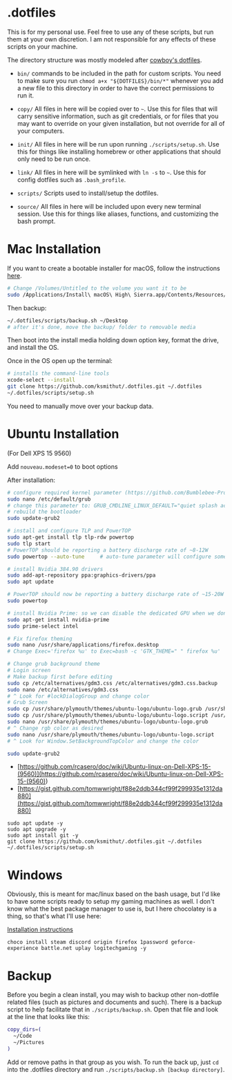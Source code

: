 # .dotfiles

This is for my personal use. Feel free to use any of these scripts, but run them
at your own discretion. I am not responsible for any effects of these scripts
on your machine.

The directory structure was mostly modeled after [cowboy's dotfiles][cowboy].

* `bin/` commands to be included in the path for custom scripts. You need to
  make sure you run `chmod a+x "${DOTFILES}/bin/*"` whenever you add a new file
  to this directory in order to have the correct permissions to run it.

* `copy/` All files in here will be copied over to `~`. Use this for files that
  will carry sensitive information, such as git credentials, or for files that
  you may want to override on your given installation, but not override for all
  of your computers.

* `init/` All files in here will be run upon running `./scripts/setup.sh`. Use this
  for things like installing homebrew or other applications that should only
  need to be run once.

* `link/` All files in here will be symlinked with `ln -s` to `~`. Use this for
  config dotfiles such as `.bash_profile`.

* `scripts/` Scripts used to install/setup the dotfiles.

* `source/` All files in here will be included upon every new terminal session.
  Use this for things like aliases, functions, and customizing the bash prompt.

# Mac Installation

If you want to create a bootable installer for macOS, follow the instructions
[here][createinstallmedia].

```sh
# Change /Volumes/Untitled to the volume you want it to be
sudo /Applications/Install\ macOS\ High\ Sierra.app/Contents/Resources/createinstallmedia --volume /Volumes/Untitled --applicationpath /Applications/Install\ macOS\ High\ Sierra.app --nointeraction
```

Then backup:

```sh
~/.dotfiles/scripts/backup.sh ~/Desktop
# after it's done, move the backup/ folder to removable media
```

Then boot into the install media holding down option key, format the drive, and
install the OS.

Once in the OS open up the terminal:

```sh
# installs the command-line tools
xcode-select --install
git clone https://github.com/ksmithut/.dotfiles.git ~/.dotfiles
~/.dotfiles/scripts/setup.sh
```

You need to manually move over your backup data.

# Ubuntu Installation

(For Dell XPS 15 9560)

Add `nouveau.modeset=0` to boot options

After installation:

```sh
# configure required kernel parameter (https://github.com/Bumblebee-Project/bbswitch/issues/148)
sudo nano /etc/default/grub
# change this parameter to: GRUB_CMDLINE_LINUX_DEFAULT="quiet splash acpi_rev_override=1"
# rebuild the bootloader
sudo update-grub2

# install and configure TLP and PowerTOP
sudo apt-get install tlp tlp-rdw powertop
sudo tlp start
# PowerTOP should be reporting a battery discharge rate of ~8-12W
sudo powertop --auto-tune     # auto-tune parameter will configure some recommended power-saving tweaks

# install Nvidia 384.90 drivers
sudo add-apt-repository ppa:graphics-drivers/ppa
sudo apt update

# PowerTOP should now be reporting a battery discharge rate of ~15-20W
sudo powertop

# install Nvidia Prime: so we can disable the dedicated GPU when we don't want it
sudo apt-get install nvidia-prime
sudo prime-select intel

# Fix firefox theming
sudo nano /usr/share/applications/firefox.desktop
# Change Exec='firefox %u' to Exec=bash -c 'GTK_THEME=" " firefox %u'

# Change grub background theme
# Login screen
# Make backup first before editing
sudo cp /etc/alternatives/gdm3.css /etc/alternatives/gdm3.css.backup
sudo nano /etc/alternatives/gdm3.css
# ^ Look for #lockDialogGroup and change color
# Grub Screen
sudo cp /usr/share/plymouth/themes/ubuntu-logo/ubuntu-logo.grub /usr/share/plymouth/themes/ubuntu-logo/ubuntu-logo.grub.backup
sudo cp /usr/share/plymouth/themes/ubuntu-logo/ubuntu-logo.script /usr/share/plymouth/themes/ubuntu-logo/ubuntu-logo.script.backup
sudo nano /usr/share/plymouth/themes/ubuntu-logo/ubuntu-logo.grub
# ^ Change rgb color as desired
sudo nano /usr/share/plymouth/themes/ubuntu-logo/ubuntu-logo.script
# ^ Look for Window.SetBackgroundTopColor and change the color

sudo update-grub2
```

* [https://github.com/rcasero/doc/wiki/Ubuntu-linux-on-Dell-XPS-15-(9560)](<https://github.com/rcasero/doc/wiki/Ubuntu-linux-on-Dell-XPS-15-(9560)>)
* [https://gist.github.com/tomwwright/f88e2ddb344cf99f299935e1312da880](https://gist.github.com/tomwwright/f88e2ddb344cf99f299935e1312da880)

```
sudo apt update -y
sudo apt upgrade -y
sudo apt install git -y
git clone https://github.com/ksmithut/.dotfiles.git ~/.dotfiles
~/.dotfiles/scripts/setup.sh
```

# Windows

Obviously, this is meant for mac/linux based on the bash usage, but I'd like to
have some scripts ready to setup my gaming machines as well. I don't know what
the best package manager to use is, but I here chocolatey is a thing, so that's
what I'll use here:

[Installation instructions][chocolatey]

```
choco install steam discord origin firefox 1password geforce-experience battle.net uplay logitechgaming -y
```

# Backup

Before you begin a clean install, you may wish to backup other non-dotfile
related files (such as pictures and documents and such). There is a backup
script to help facilitate that in `./scripts/backup.sh`. Open that file and look at the
line that looks like this:

```sh
copy_dirs=(
  ~/Code
  ~/Pictures
)
```

Add or remove paths in that group as you wish. To run the back up, just `cd`
into the .dotfiles directory and run `./scripts/backup.sh [backup directory]`.

[cowboy]: https://github.com/cowboy/dotfiles
[createinstallmedia]: https://support.apple.com/en-us/HT201372
[chocolatey]: https://chocolatey.org/install
